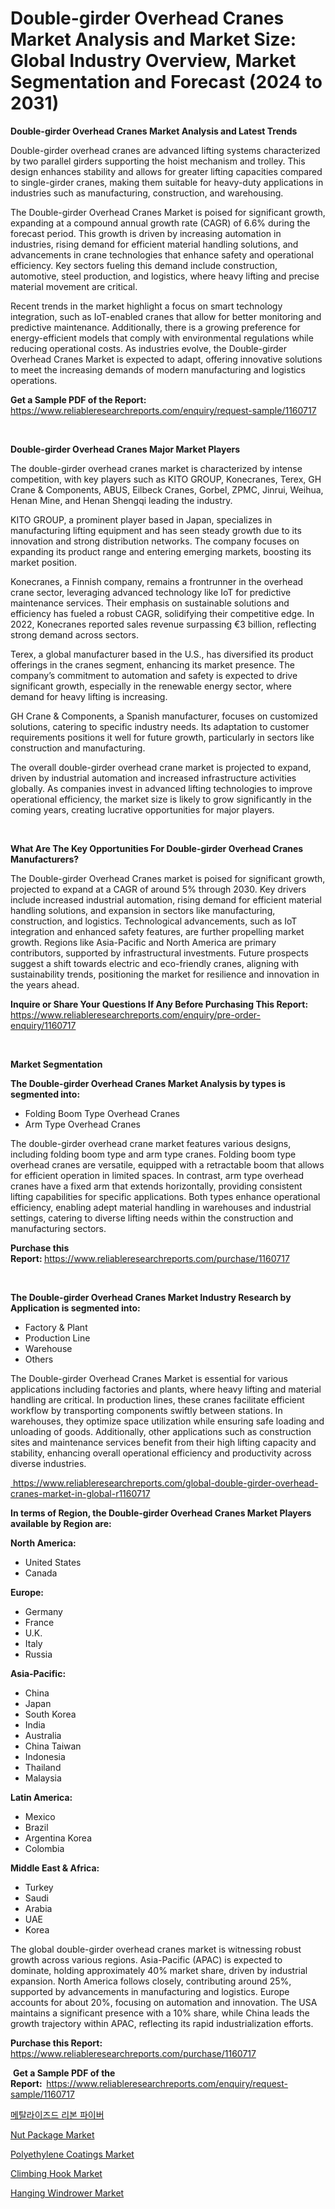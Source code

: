 <p><h1>Double-girder Overhead Cranes Market Analysis and Market Size: Global Industry Overview, Market Segmentation and Forecast (2024 to 2031)</h1></p><p><strong>Double-girder Overhead Cranes Market Analysis and Latest Trends</strong></p>
<p><p>Double-girder overhead cranes are advanced lifting systems characterized by two parallel girders supporting the hoist mechanism and trolley. This design enhances stability and allows for greater lifting capacities compared to single-girder cranes, making them suitable for heavy-duty applications in industries such as manufacturing, construction, and warehousing.</p><p>The Double-girder Overhead Cranes Market is poised for significant growth, expanding at a compound annual growth rate (CAGR) of 6.6% during the forecast period. This growth is driven by increasing automation in industries, rising demand for efficient material handling solutions, and advancements in crane technologies that enhance safety and operational efficiency. Key sectors fueling this demand include construction, automotive, steel production, and logistics, where heavy lifting and precise material movement are critical.</p><p>Recent trends in the market highlight a focus on smart technology integration, such as IoT-enabled cranes that allow for better monitoring and predictive maintenance. Additionally, there is a growing preference for energy-efficient models that comply with environmental regulations while reducing operational costs. As industries evolve, the Double-girder Overhead Cranes Market is expected to adapt, offering innovative solutions to meet the increasing demands of modern manufacturing and logistics operations.</p></p>
<p><strong>Get a Sample PDF of the Report:&nbsp;</strong> <a href="https://www.reliableresearchreports.com/enquiry/request-sample/1160717">https://www.reliableresearchreports.com/enquiry/request-sample/1160717</a></p>
<p>&nbsp;</p>
<p><strong>Double-girder Overhead Cranes Major Market Players</strong></p>
<p><p>The double-girder overhead cranes market is characterized by intense competition, with key players such as KITO GROUP, Konecranes, Terex, GH Crane & Components, ABUS, Eilbeck Cranes, Gorbel, ZPMC, Jinrui, Weihua, Henan Mine, and Henan Shengqi leading the industry. </p><p>KITO GROUP, a prominent player based in Japan, specializes in manufacturing lifting equipment and has seen steady growth due to its innovation and strong distribution networks. The company focuses on expanding its product range and entering emerging markets, boosting its market position.</p><p>Konecranes, a Finnish company, remains a frontrunner in the overhead crane sector, leveraging advanced technology like IoT for predictive maintenance services. Their emphasis on sustainable solutions and efficiency has fueled a robust CAGR, solidifying their competitive edge. In 2022, Konecranes reported sales revenue surpassing €3 billion, reflecting strong demand across sectors.</p><p>Terex, a global manufacturer based in the U.S., has diversified its product offerings in the cranes segment, enhancing its market presence. The company’s commitment to automation and safety is expected to drive significant growth, especially in the renewable energy sector, where demand for heavy lifting is increasing.</p><p>GH Crane & Components, a Spanish manufacturer, focuses on customized solutions, catering to specific industry needs. Its adaptation to customer requirements positions it well for future growth, particularly in sectors like construction and manufacturing.</p><p>The overall double-girder overhead crane market is projected to expand, driven by industrial automation and increased infrastructure activities globally. As companies invest in advanced lifting technologies to improve operational efficiency, the market size is likely to grow significantly in the coming years, creating lucrative opportunities for major players.</p></p>
<p>&nbsp;</p>
<p><strong>What Are The Key Opportunities For Double-girder Overhead Cranes Manufacturers?</strong></p>
<p><p>The Double-girder Overhead Cranes market is poised for significant growth, projected to expand at a CAGR of around 5% through 2030. Key drivers include increased industrial automation, rising demand for efficient material handling solutions, and expansion in sectors like manufacturing, construction, and logistics. Technological advancements, such as IoT integration and enhanced safety features, are further propelling market growth. Regions like Asia-Pacific and North America are primary contributors, supported by infrastructural investments. Future prospects suggest a shift towards electric and eco-friendly cranes, aligning with sustainability trends, positioning the market for resilience and innovation in the years ahead.</p></p>
<p><strong>Inquire or Share Your Questions If Any Before Purchasing This Report:</strong> <a href="https://www.reliableresearchreports.com/enquiry/pre-order-enquiry/1160717">https://www.reliableresearchreports.com/enquiry/pre-order-enquiry/1160717</a></p>
<p>&nbsp;</p>
<p><strong>Market Segmentation</strong></p>
<p><strong>The Double-girder Overhead Cranes Market Analysis by types is segmented into:</strong></p>
<p><ul><li>Folding Boom Type Overhead Cranes</li><li>Arm Type Overhead Cranes</li></ul></p>
<p><p>The double-girder overhead crane market features various designs, including folding boom type and arm type cranes. Folding boom type overhead cranes are versatile, equipped with a retractable boom that allows for efficient operation in limited spaces. In contrast, arm type overhead cranes have a fixed arm that extends horizontally, providing consistent lifting capabilities for specific applications. Both types enhance operational efficiency, enabling adept material handling in warehouses and industrial settings, catering to diverse lifting needs within the construction and manufacturing sectors.</p></p>
<p><strong>Purchase this Report:&nbsp;</strong><a href="https://www.reliableresearchreports.com/purchase/1160717">https://www.reliableresearchreports.com/purchase/1160717</a></p>
<p>&nbsp;</p>
<p><strong>The Double-girder Overhead Cranes Market Industry Research by Application is segmented into:</strong></p>
<p><ul><li>Factory & Plant</li><li>Production Line</li><li>Warehouse</li><li>Others</li></ul></p>
<p><p>The Double-girder Overhead Cranes Market is essential for various applications including factories and plants, where heavy lifting and material handling are critical. In production lines, these cranes facilitate efficient workflow by transporting components swiftly between stations. In warehouses, they optimize space utilization while ensuring safe loading and unloading of goods. Additionally, other applications such as construction sites and maintenance services benefit from their high lifting capacity and stability, enhancing overall operational efficiency and productivity across diverse industries.</p></p>
<p><a href="https://www.reliableresearchreports.com/global-double-girder-overhead-cranes-market-in-global-r1160717">&nbsp;https://www.reliableresearchreports.com/global-double-girder-overhead-cranes-market-in-global-r1160717</a></p>
<p><strong>In terms of Region, the Double-girder Overhead Cranes Market Players available by Region are:</strong></p>
<p>
    <p> <strong> North America: </strong>
        <ul>
            <li>United States</li>
            <li>Canada</li>
        </ul>
        </p> 
    <p> <strong> Europe: </strong>
        <ul>
            <li>Germany</li>
            <li>France</li>
            <li>U.K.</li>
            <li>Italy</li>
            <li>Russia</li>
        </ul>
        </p> 
    <p> <strong> Asia-Pacific: </strong>
        <ul>
            <li>China</li>
            <li>Japan</li>
            <li>South Korea</li>
            <li>India</li>
            <li>Australia</li>
            <li>China Taiwan</li>
            <li>Indonesia</li>
            <li>Thailand</li>
            <li>Malaysia</li>
        </ul>
        </p> 
    <p> <strong> Latin America: </strong>
        <ul>
            <li>Mexico</li>
            <li>Brazil</li>
            <li>Argentina Korea</li>
            <li>Colombia</li>
        </ul>
        </p> 
    <p> <strong> Middle East & Africa: </strong>
        <ul>
            <li>Turkey</li>
            <li>Saudi</li>
            <li>Arabia</li>
            <li>UAE</li>
            <li>Korea</li>
        </ul>
    </p>
    </p>
<p><p>The global double-girder overhead cranes market is witnessing robust growth across various regions. Asia-Pacific (APAC) is expected to dominate, holding approximately 40% market share, driven by industrial expansion. North America follows closely, contributing around 25%, supported by advancements in manufacturing and logistics. Europe accounts for about 20%, focusing on automation and innovation. The USA maintains a significant presence with a 10% share, while China leads the growth trajectory within APAC, reflecting its rapid industrialization efforts.</p></p>
<p><strong>Purchase this Report: </strong><a href="https://www.reliableresearchreports.com/purchase/1160717">https://www.reliableresearchreports.com/purchase/1160717</a></p>
<p>&nbsp;<strong>Get a Sample PDF of the Report:&nbsp;&nbsp;</strong><a href="https://www.reliableresearchreports.com/enquiry/request-sample/1160717">https://www.reliableresearchreports.com/enquiry/request-sample/1160717</a></p>
<p><strong></strong></p>
<p><p><a href="https://medium.com/@salfordkingie/metallized-ribbon-fiber-market-%EC%9D%98-%EA%B8%80%EB%A1%9C%EB%B2%8C-%EC%8B%9C%EC%9E%A5-%EA%B0%9C%EC%9A%94%EB%8A%94-%EC%A0%84-%EC%84%B8%EA%B3%84-%EB%B0%8F-%EC%A3%BC%EC%9A%94-%EC%8B%9C%EC%9E%A5%EC%9D%98-%EC%82%B0%EC%97%85%EC%97%90-%EC%98%81%ED%96%A5%EC%9D%84-%EB%AF%B8%EC%B9%98%EB%8A%94-%EC%A3%BC%EC%9A%94-%ED%8A%B8%EB%A0%8C%EB%93%9C%EC%97%90-%EB%8C%80%ED%95%9C-%EB%8F%85%ED%8A%B9%ED%95%9C-%EA%B4%80%EC%A0%90%EC%9D%84-%EC%A0%9C%EA%B3%B5%ED%95%A9%EB%8B%88%EB%8B%A4-010f7a3ade3a">메탈라이즈드 리본 파이버</a></p><p><a href="https://www.linkedin.com/pulse/nut-package-market-outlook-complete-industry-analysis-2024-2031-lzeqe?trackingId=n0E94rHvRAeIolLcxs9aaA%3D%3D">Nut Package Market</a></p><p><a href="https://issuu.com/reportprime-2/docs/polyethylene-coatings-market-size-2_3f7218a9769faa">Polyethylene Coatings Market</a></p><p><a href="https://www.linkedin.com/pulse/climbing-hook-market-size-share-trends-analysis-report-vu6kc?trackingId=HNdL4yoXRR%2BE7O3k03lxvA%3D%3D">Climbing Hook Market</a></p><p><a href="https://github.com/AfsanaMia652/Market-Research-Report-List-1/blob/main/hanging-windrower-market.md">Hanging Windrower Market</a></p></p>